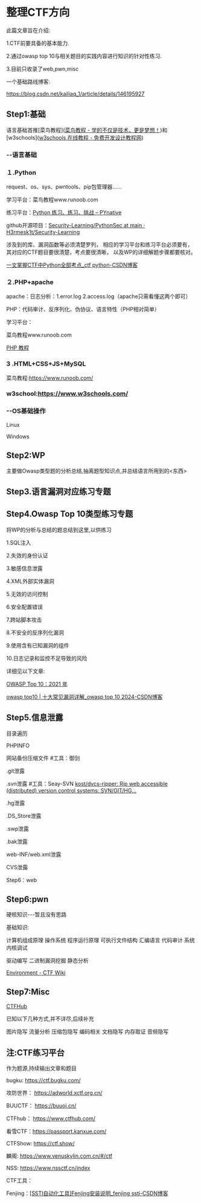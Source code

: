 # 整理CTF方向

此篇文章旨在介绍:

1.CTF前要具备的基本能力.

2.通过owasp top 10与相关题目的实践内容进行知识的针对性练习.

3.目前只收录了web,pwn,misc



一个基础路线博客:

https://blog.csdn.net/kailiaq_1/article/details/146195927



## Step1:基础

语言基础首推[菜鸟教程]([菜鸟教程 - 学的不仅是技术，更是梦想！](https://www.runoob.com/))和[w3schools]([w3schools 在线教程 - 免费开发设计教程网](https://www.w3ccoo.com/))

### --语言基础

### １.Python　

request、os、sys、pwntools、pip包管理器……

学习平台：菜鸟教程www.runoob.com

练习平台：[Python 练习、练习、挑战 – PYnative](https://pynative.com/python-exercises-with-solutions/)

github开源项目：[Security-Learning/PythonSec at main · H3rmesk1t/Security-Learning](https://github.com/H3rmesk1t/Security-Learning/tree/main/PythonSec)

涉及到的库、漏洞函数等必须清楚罗列，
相应的学习平台和练习平台必须要有，
其对应的CTF题目要很清楚，考点要很清晰，
以及WP的详细解题步骤都要核对。

[一文掌握CTF中Python全部考点_ctf python-CSDN博客](https://blog.csdn.net/qq_32277727/article/details/140620146)

### ２.PHP+apache

apache：日志分析：1.error.log 2.access.log（apache只需看懂这两个即可）

PHP：代码审计、反序列化、伪协议、语言特性（PHP相对简单）

学习平台：

菜鸟教程www.runoob.com

[PHP 教程](https://www.w3ccoo.com/php/)



### 3 .HTML+CSS+JS+MySQL

菜鸟教程:https://www.runoob.com/

### w3school:https://www.w3schools.com/



### --OS基础操作

Linux

Windows





## Step2:WP

主要做Owasp类型题的分析总结,抽离题型知识点,并总结语言所用到的<东西>



## Step3.语言漏洞对应练习专题



## Step4.Owasp Top 10类型练习专题

将WP的分析与总结的题总结到这里,以供练习

1.SQL注入

2.失效的身份认证

3.敏感信息泄露

4.XML外部实体漏洞

5.无效的访问控制

6.安全配置错误

7.跨站脚本攻击

8.不安全的反序列化漏洞

9.使用含有已知漏洞的组件

10.日志记录和监控不足导致的风险

详细见以下文章:

[OWASP Top 10：2021 年](https://owasp.org/Top10/)

[owasp top10 | 十大常见漏洞详解_owasp top 10 2024-CSDN博客](https://blog.csdn.net/m0_73826804/article/details/136226960)



## Step5.信息泄露

目录遍历

PHPINFO

网站备份压缩文件    #工具：御剑

.git泄露

.svn泄露     #工具：Seay-SVN [kost/dvcs-ripper: Rip web accessible (distributed) version control systems: SVN/GIT/HG...](https://github.com/kost/dvcs-ripper)

.hg泄露

.DS_Store泄露

.swp泄露

.bak泄露

web-INF/web.xml泄露

CVS泄露

Step6：web



## Step6:pwn

硬核知识---暂且没有思路

基础知识:

计算机组成原理 操作系统 程序运行原理 可执行文件结构 汇编语言 代码审计 系统内核调试 

驱动编写 二进制漏洞挖掘 静态分析

[Environment - CTF Wiki](https://ctf-wiki.org/pwn/linux/user-mode/environment/)



## Step7:Misc

[CTFHub](https://www.ctfhub.com/#/skilltree)

已知以下几种方式,并不详尽,后续补充

图片隐写  流量分析  压缩包隐写  编码相关  文档隐写  内存取证  音频隐写



## 注:CTF练习平台

作为题源,持续输出文章和题目

bugku:   https://ctf.bugku.com/

攻防世界： https://adworld.xctf.org.cn/

BUUCTF： https://buuoj.cn/

CTFhub： https://www.ctfhub.com/

看雪CTF：https://passport.kanxue.com/

CTFShow:  https://ctf.show/

麟阁:  https://www.venuskylin.com.cn/#/ctf

NSS:  https://www.nssctf.cn/index

CTF工具：

Fenjing：[[SSTI自动化工具\]Fenjing安装说明_fenjing ssti-CSDN博客](https://blog.csdn.net/m0_61155226/article/details/131671131)

